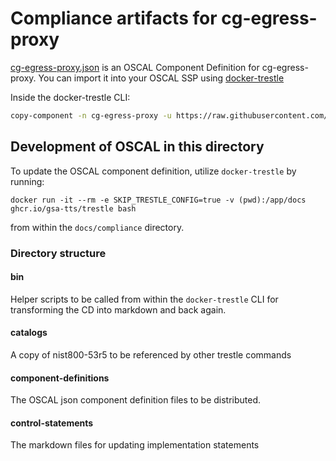 # Compliance artifacts for cg-egress-proxy

[cg-egress-proxy.json](./cg-egress-proxy.json) is an OSCAL Component Definition for cg-egress-proxy. You can import it
into your OSCAL SSP using [docker-trestle](https://github.com/GSA-TTS/docker-trestle)

Inside the docker-trestle CLI:

```bash
copy-component -n cg-egress-proxy -u https://raw.githubusercontent.com/GSA-TTS/cg-egress-proxy/refs/heads/main/docs/compliance/component-definitions/cg-egress-proxy/component-definition.json
```

## Development of OSCAL in this directory

To update the OSCAL component definition, utilize `docker-trestle` by running:

`docker run -it --rm -e SKIP_TRESTLE_CONFIG=true -v (pwd):/app/docs ghcr.io/gsa-tts/trestle bash`

from within the `docs/compliance` directory.

### Directory structure

#### bin

Helper scripts to be called from within the `docker-trestle` CLI for transforming the CD into markdown and back again.

#### catalogs

A copy of nist800-53r5 to be referenced by other trestle commands

#### component-definitions

The OSCAL json component definition files to be distributed.

#### control-statements

The markdown files for updating implementation statements
